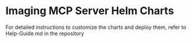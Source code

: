 # Imaging MCP Server Helm Charts
For detailed instructions to customize the charts and deploy them, refer to Help-Guide.md in the repository


